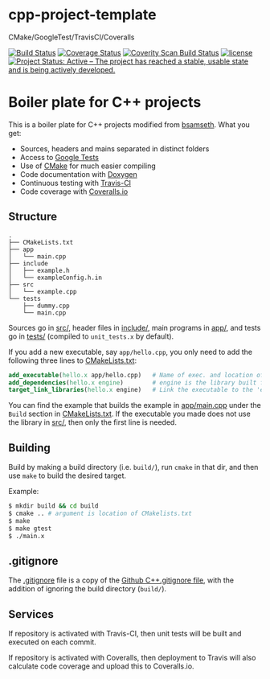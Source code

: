 # cpp-project-template
CMake/GoogleTest/TravisCI/Coveralls

[![Build Status](https://travis-ci.org/Bo-Yuan-Huang/cpp-project-template.svg?branch=master)](https://travis-ci.org/Bo-Yuan-Huang/cpp-project-template)
[![Coverage Status](https://coveralls.io/repos/github/Bo-Yuan-Huang/cpp-project-template/badge.svg?branch=master)](https://coveralls.io/github/Bo-Yuan-Huang/cpp-project-template?branch=master)
[![Coverity Scan Build Status](https://img.shields.io/coverity/scan/14479.svg)](https://scan.coverity.com/projects/bo-yuan-huang-cpp-project-template)
[![license](https://img.shields.io/github/license/mashape/apistatus.svg)](https://github.com/Bo-Yuan-Huang/cpp-project-template/blob/master/LICENCE)
[![Project Status: Active – The project has reached a stable, usable state and is being actively developed.](http://www.repostatus.org/badges/latest/active.svg)](http://www.repostatus.org/#active)


# Boiler plate for C++ projects 

This is a boiler plate for C++ projects modified from [bsamseth](https://github.com/bsamseth/cpp-project). What you get:

- Sources, headers and mains separated in distinct folders
- Access to [Google Tests](https://github.com/google/googletest)
- Use of [CMake](https://cmake.org/) for much easier compiling
- Code documentation with [Doxygen](http://www.stack.nl/~dimitri/doxygen/)
- Continuous testing with [Travis-CI](https://travis-ci.org/)
- Code coverage with [Coveralls.io](https://coveralls.io/)

## Structure
```
.
├── CMakeLists.txt
├── app
│   └── main.cpp
├── include
│   ├── example.h
│   └── exampleConfig.h.in
├── src
│   └── example.cpp
└── tests
    ├── dummy.cpp
    └── main.cpp
```

Sources go in [src/](src/), header files in [include/](include/), main programs in [app/](app), and
tests go in [tests/](tests/) (compiled to `unit_tests.x` by default). 

If you add a new executable, say `app/hello.cpp`, you only need to add the following three lines to [CMakeLists.txt](CMakeLists.txt): 

``` cmake
add_executable(hello.x app/hello.cpp)   # Name of exec. and location of file.
add_dependencies(hello.x engine)        # engine is the library built from src/*.cpp
target_link_libraries(hello.x engine)   # Link the executable to the 'engine'.
```

You can find the example that builds the example in [app/main.cpp](app/main.cpp) under the `Build` section in [CMakeLists.txt](CMakeLists.txt). 
If the executable you made does not use the library in [src/](src), then only the first line is needed.



## Building

Build by making a build directory (i.e. `build/`), run `cmake` in that dir, and then use `make` to build the desired target.

Example:

``` bash
$ mkdir build && cd build
$ cmake .. # argument is location of CMakelists.txt
$ make
$ make gtest
$ ./main.x
```

## .gitignore

The [.gitignore](.gitignore) file is a copy of the [Github C++.gitignore file](https://github.com/github/gitignore/blob/master/C%2B%2B.gitignore),
with the addition of ignoring the build directory (`build/`).


## Services

If repository is activated with Travis-CI, then unit tests will be built and executed on each commit.

If repository is activated with Coveralls, then deployment to Travis will also calculate code coverage and
upload this to Coveralls.io. 


